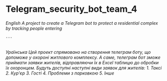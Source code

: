 <h1> Telegram_security_bot_team_4 
  <h6> English 
    A project to create a Telegram bot to protect a residential complex by tracking people entering
    
    ---
    
   <h6> Ураїнська 
    Цей проект спрямовано на створення телеграм боту, що допоможе у охороні житлового комплексу. А саме, телеграм бот зможе приймати заявки жителів, 
    відправляючи їх в Excel таблицю до обробки їх охоронцем. Будуть доступні наступні види заявок для жителів:
    1. Таксі
    2. Кур'єр
    3. Гості
    4. Проблеми з парковкою
    5. Інше 

